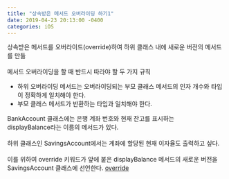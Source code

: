 ```yaml
---
title: "상속받은 메서드 오버라이딩 하기1"
date: 2019-04-23 20:13:00 -0400
categories: iOS
---
```

상속받은 메서드를 오버라이드(override)하여 하위 클래스 내에 새로운 버전의 메서드를 만듦
<br>
<br>
메서드 오버라이딩을 할 때 반드시 따라야 할 두 가지 규칙

- 하위 오버라이딩 메서드는 오버라이딩되는 부모 클래스 메서드의 인자 개수와 타입이 정확하게 일치해야 한다.
- 부모 클래스 메서드가 반환하는 타입과 일치해야 한다.

BankAccount 클래스에는 은행 계좌 번호와 현재 잔고를 표시하는<br>
displayBalance라는 이름의 메서드가 있다.
<br>
<br>
하위 클래스인 SavingsAccount에서는 계좌에 할당된 현재 이자율도 출력하고 싶다.
<br>
<br>
이를 위하여 override 키워드가 앞에 붙은 displayBalance 메서드의 새로운 버전을<br>
SavingsAccount 클래스에 선언한다.
[override](/img/override.png)

